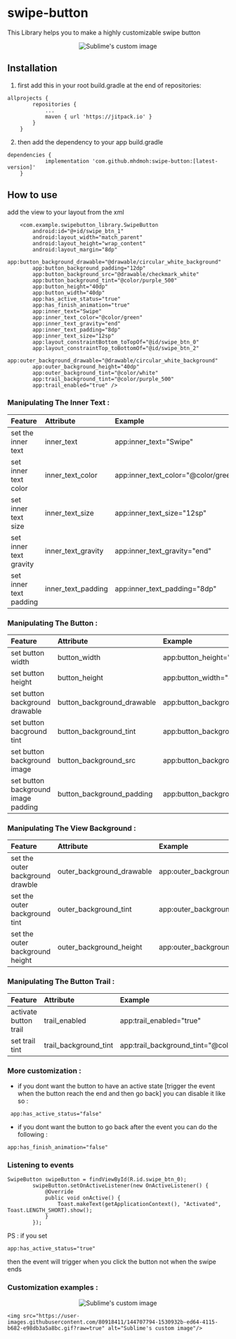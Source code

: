 # swipe-button
This Library helps you to make a highly customizable swipe button
<p align="center">
  <img src="https://user-images.githubusercontent.com/80918411/144707404-022ae1e2-a73c-40ac-83a0-9d569da88201.gif?raw=true" alt="Sublime's custom image"/>
</p>

## Installation
1. first add this in your root build.gradle at the end of repositories:

```
allprojects {
		repositories {
			...
			maven { url 'https://jitpack.io' }
		}
	}
```
2.  then add the dependency to your app build.gradle 
```
dependencies {
	        implementation 'com.github.mhdmoh:swipe-button:[latest-version]'
	}
```

## How to use
add the view to your layout from the xml
```
    <com.example.swipebutton_library.SwipeButton
        android:id="@+id/swipe_btn_1"
        android:layout_width="match_parent"
        android:layout_height="wrap_content"
        android:layout_margin="8dp"
        app:button_background_drawable="@drawable/circular_white_background"
        app:button_background_padding="12dp"
        app:button_background_src="@drawable/checkmark_white"
        app:button_background_tint="@color/purple_500"
        app:button_height="40dp"
        app:button_width="40dp"
        app:has_active_status="true"
        app:has_finish_animation="true"
        app:inner_text="Swipe"
        app:inner_text_color="@color/green"
        app:inner_text_gravity="end"
        app:inner_text_padding="8dp"
        app:inner_text_size="12sp"
        app:layout_constraintBottom_toTopOf="@id/swipe_btn_0"
        app:layout_constraintTop_toBottomOf="@id/swipe_btn_2"
        app:outer_background_drawable="@drawable/circular_white_background"
        app:outer_background_height="40dp"
        app:outer_background_tint="@color/white"
        app:trail_background_tint="@color/purple_500"
        app:trail_enabled="true" />

```
### Manipulating The Inner Text :

| Feature                  | Attribute          | Example                             |
| :---                     |    :----           |                                :--- |
| set the inner text       | inner_text         | app:inner_text="Swipe"              |
| set inner text color     | inner_text_color   | app:inner_text_color="@color/green" |
| set inner text size      | inner_text_size    | app:inner_text_size="12sp"          |
| set inner text gravity   | inner_text_gravity | app:inner_text_gravity="end"        |
| set inner text padding   | inner_text_padding | app:inner_text_padding="8dp"        |

### Manipulating The Button :

| Feature                             | Attribute                  | Example                                                              |
|:---                                 | :---                       | :---                                                                 |
| set button width                    | button_width               | app:button_height="40dp"                                             |
| set button height                   | button_height              | app:button_width="40dp"                                              |
| set button background drawable      | button_background_drawable | app:button_background_drawable="@drawable/circular_white_background" |
| set button bacground tint           | button_background_tint     | app:button_background_tint="@color/purple_500"                       |
| set button background image         | button_background_src      | app:button_background_src="@drawable/checkmark_white"                |
| set button background image padding | button_background_padding  | app:button_background_padding="12dp"                                 |

### Manipulating The View Background :

| Feature                          | Attribute                 | Example                                                             |
|:---                              | :---                      | :---                                                                |
| set the outer background drawble | outer_background_drawable | app:outer_background_drawable="@drawable/circular_white_background" |
| set the outer background tint    | outer_background_tint     | app:outer_background_tint="@color/white"                            |
| set the outer background height  | outer_background_height   | app:outer_background_height="40dp"                                  |

### Manipulating The Button Trail :

| Feature              | Attribute             | Example                                       |
|:---                  | :---                  | :---                                          |
|activate button trail | trail_enabled         | app:trail_enabled="true"                      |
|set trail tint        | trail_background_tint | app:trail_background_tint="@color/purple_500" |

### More customization :
- if you dont want the button to have an active state [trigger the event when the button reach the end and then go back] you can disable it like so :
```
 app:has_active_status="false"
```
- if you dont want the button to go back after the event you can do the following :
```
app:has_finish_animation="false"
```

### Listening to events
```
SwipeButton swipeButton = findViewById(R.id.swipe_btn_0);
        swipeButton.setOnActiveListener(new OnActiveListener() {
            @Override
            public void onActive() {
                Toast.makeText(getApplicationContext(), "Activated", Toast.LENGTH_SHORT).show();
            }
        });
```

PS : if you set
```
app:has_active_status="true"
```
then the event will trigger when you click the button not when the swipe ends

### Customization examples :
<p align="center">
	<img src="https://user-images.githubusercontent.com/80918411/144707795-6e91fc18-6926-4183-a02a-59f22a8989ce.gif?raw=true" alt="Sublime's custom image"/>
	
	<img src="https://user-images.githubusercontent.com/80918411/144707794-1530932b-ed64-4115-b682-e98db3a5a8bc.gif?raw=true" alt="Sublime's custom image"/>
</p>
